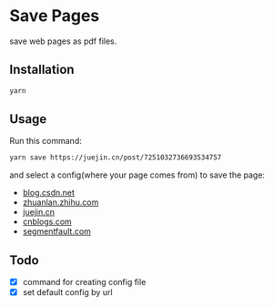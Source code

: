 # Save Pages

save web pages as pdf files.

## Installation

```bash
yarn
```

## Usage

Run this command:

```bash
yarn save https://juejin.cn/post/7251032736693534757
```

and select a config(where your page comes from) to save the page:

- [blog.csdn.net](https://www.csdn.net/)
- [zhuanlan.zhihu.com](https://zhuanlan.zhihu.com/)
- [juejin.cn](https://juejin.cn)
- [cnblogs.com](https://www.cnblogs.com/)
- [segmentfault.com](https://segmentfault.com)

## Todo

- [x] command for creating config file
- [x] set default config by url
